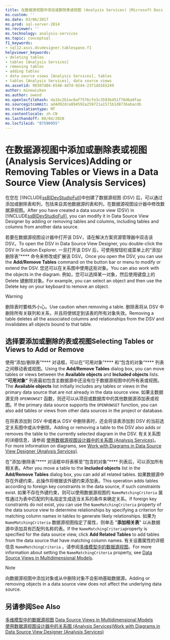 ```yaml
---
title: 在数据源视图中添加或删除表或视图 (Analysis Services) |Microsoft Docs
ms.custom: ''
ms.date: 03/06/2017
ms.prod: sql-server-2014
ms.reviewer: ''
ms.technology: analysis-services
ms.topic: conceptual
f1_keywords:
- sql12.asvs.dsvdesigner.tablespane.f1
helpviewer_keywords:
- deleting tables
- tables [Analysis Services]
- removing tables
- adding tables
- data source views [Analysis Services], tables
- tables [Analysis Services], data source views
ms.assetid: 98307d04-6548-4d7d-9244-2371dd165249
author: minewiskan
ms.author: owend
ms.openlocfilehash: da1bc2b1ac0af7576cfe3c3593b451f78d6a9fae
ms.sourcegitcommit: ad4d92dce894592a259721a1571b1d8736abacdb
ms.translationtype: MT
ms.contentlocale: zh-CN
ms.lasthandoff: 08/04/2020
ms.locfileid: "87590955"
---
```

# <a name="adding-or-removing-tables-or-views-in-a-data-source-view-analysis-services"></a><span data-ttu-id="1deb5-102">在数据源视图中添加或删除表或视图 (Analysis Services)</span><span class="sxs-lookup"><span data-stu-id="1deb5-102">Adding or Removing Tables or Views in a Data Source View (Analysis Services)</span></span>
  <span data-ttu-id="1deb5-103">在您在 [!INCLUDE[ssBIDevStudioFull](../../includes/ssbidevstudiofull-md.md)]中创建了数据源视图 (DSV) 后，可以通过添加或删除表和列，包括来自其他数据源的表和列，在数据源视图设计器中修改数据源视图。</span><span class="sxs-lookup"><span data-stu-id="1deb5-103">After you have created a data source view (DSV) in [!INCLUDE[ssBIDevStudioFull](../../includes/ssbidevstudiofull-md.md)], you can modify it in Data Source View Designer by adding or removing tables and columns, including tables and columns from another data source.</span></span>  
  
 <span data-ttu-id="1deb5-104">若要在数据源视图设计器中打开该 DSV，请在解决方案资源管理器中双击该 DSV。</span><span class="sxs-lookup"><span data-stu-id="1deb5-104">To open the DSV in Data Source View Designer, you double-click the DSV in Solution Explorer.</span></span> <span data-ttu-id="1deb5-105">一旦打开该 DSV 后，可使用按钮栏或菜单上的“添加/删除表”\*\*\*\* 命令来修改或扩展该 DSV。</span><span class="sxs-lookup"><span data-stu-id="1deb5-105">Once you open the DSV, you can use the **Add/Remove Tables** command on the button bar or menu to modify or extend the DSV.</span></span> <span data-ttu-id="1deb5-106">您还可以在关系图中使用这些对象。</span><span class="sxs-lookup"><span data-stu-id="1deb5-106">You can also work with the objects in the diagram.</span></span> <span data-ttu-id="1deb5-107">例如，您可以选择某一对象，然后使用键盘上的 Delete 键删除对象。</span><span class="sxs-lookup"><span data-stu-id="1deb5-107">For example, you can select an object and then use the Delete key on your keyboard to remove an object.</span></span>  
  
> [!WARNING]  
>  <span data-ttu-id="1deb5-108">删除表时要格外小心。</span><span class="sxs-lookup"><span data-stu-id="1deb5-108">Use caution when removing a table.</span></span> <span data-ttu-id="1deb5-109">删除表将从 DSV 中删除所有关联列和关系，并且将使绑定到该表的所有对象失效。</span><span class="sxs-lookup"><span data-stu-id="1deb5-109">Removing a table deletes all the associated columns and relationships from the DSV and invalidates all objects bound to that table.</span></span>  
  
## <a name="selecting-tables-or-views-to-add-or-remove"></a><span data-ttu-id="1deb5-110">选择要添加或删除的表或视图</span><span class="sxs-lookup"><span data-stu-id="1deb5-110">Selecting Tables or Views to Add or Remove</span></span>  
 <span data-ttu-id="1deb5-111">使用“添加/删除表”\*\*\*\* 对话框，可以在“可用对象”\*\*\*\* 和“包含的对象”\*\*\*\* 列表之间移动表或视图。</span><span class="sxs-lookup"><span data-stu-id="1deb5-111">Using the **Add/Remove Tables** dialog box, you can move tables or views between the **Available objects** and **Included objects** lists.</span></span> <span data-ttu-id="1deb5-112">**“可用对象”** 列表最初包含主数据源中还没有位于数据源视图中的所有表或视图。</span><span class="sxs-lookup"><span data-stu-id="1deb5-112">The **Available objects** list initially includes any tables or views in the primary data source that are not already in the data source view.</span></span> <span data-ttu-id="1deb5-113">如果主数据源支持 `OPENROWSET` 函数，则还可以从项目或数据库中的其他数据源添加表或视图。</span><span class="sxs-lookup"><span data-stu-id="1deb5-113">If the primary data source supports the `OPENROWSET` function, you can also add tables or views from other data sources in the project or database.</span></span>  
  
 <span data-ttu-id="1deb5-114">在将表添加到 DSV 中或者从 DSV 中删除表时，还会将该表添加到 DSV 的当前选定关系图中或从中删除。</span><span class="sxs-lookup"><span data-stu-id="1deb5-114">Adding or removing a table to the DSV also adds or removes the table to the currently selected diagram in the DSV.</span></span> <span data-ttu-id="1deb5-115">有关关系图的详细信息，请参阅 [使用数据源视图设计器中的关系图 (Analysis Services)](work-with-diagrams-in-data-source-view-designer-analysis-services.md)。</span><span class="sxs-lookup"><span data-stu-id="1deb5-115">For more information on diagrams, see [Work with Diagrams in Data Source View Designer &#40;Analysis Services&#41;](work-with-diagrams-in-data-source-view-designer-analysis-services.md).</span></span>  
  
 <span data-ttu-id="1deb5-116">在“添加/删除表”\*\*\*\* 对话框中将表移至“包含的对象”\*\*\*\* 列表后，可以添加所有相关表。</span><span class="sxs-lookup"><span data-stu-id="1deb5-116">After you move a table to the **Included objects** list in the **Add/Remove Tables** dialog box, you can add all related tables.</span></span> <span data-ttu-id="1deb5-117">如果数据源中存在外键约束，此操作将根据该外键约束添加表。</span><span class="sxs-lookup"><span data-stu-id="1deb5-117">This operation adds tables according to foreign key constraints in the data source, if such constraints exist.</span></span> <span data-ttu-id="1deb5-118">如果不存在外键约束，则可以使用数据源视图的 `NameMatchingCriteria` 属性通过为表中匹配的列名指定生成适当关系的条件来确定关系。</span><span class="sxs-lookup"><span data-stu-id="1deb5-118">If foreign key constraints do not exist, you can use the `NameMatchingCriteria` property of the data source view to determine relationships by specifying a criterion for matching column names in tables to generate likely relationships.</span></span> <span data-ttu-id="1deb5-119">如果为 `NameMatchingCriteria` 数据源视图指定了属性，则单击 "**添加相关表**" 以从数据源中添加具有匹配列名称的表。</span><span class="sxs-lookup"><span data-stu-id="1deb5-119">If the `NameMatchingCriteria`property is specified for the data source view, click **Add Related Tables** to add tables from the data source that have matching column names.</span></span> <span data-ttu-id="1deb5-120">有关设置属性的详细信息 `NameMatchingCriteria` ，请参阅[多维模型中的数据源视图](data-source-views-in-multidimensional-models.md)。</span><span class="sxs-lookup"><span data-stu-id="1deb5-120">For more information about setting the `NameMatchingCriteria` property, see [Data Source Views in Multidimensional Models](data-source-views-in-multidimensional-models.md).</span></span>  
  
> [!NOTE]  
>  <span data-ttu-id="1deb5-121">向数据源视图中添加对象或从中删除对象不会影响基础数据源。</span><span class="sxs-lookup"><span data-stu-id="1deb5-121">Adding or removing objects in a data source view does not affect the underlying data source.</span></span>  
  
## <a name="see-also"></a><span data-ttu-id="1deb5-122">另请参阅</span><span class="sxs-lookup"><span data-stu-id="1deb5-122">See Also</span></span>  
 <span data-ttu-id="1deb5-123">[多维模型中的数据源视图](data-source-views-in-multidimensional-models.md) </span><span class="sxs-lookup"><span data-stu-id="1deb5-123">[Data Source Views in Multidimensional Models](data-source-views-in-multidimensional-models.md) </span></span>  
 [<span data-ttu-id="1deb5-124">使用数据源视图设计器中的关系图 (Analysis Services)</span><span class="sxs-lookup"><span data-stu-id="1deb5-124">Work with Diagrams in Data Source View Designer &#40;Analysis Services&#41;</span></span>](work-with-diagrams-in-data-source-view-designer-analysis-services.md)  
  
  
